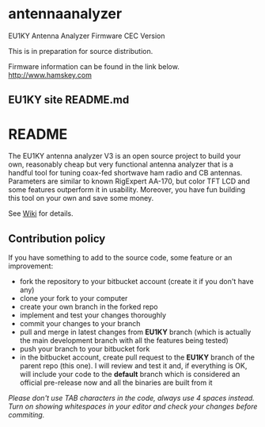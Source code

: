 # antennaanalyzer
EU1KY Antenna Analyzer Firmware CEC Version

This is in preparation for source distribution.

Firmware information can be found in the link below.
http://www.hamskey.com

EU1KY site README.md
---------------------------------------------------
# README #

The EU1KY antenna analyzer V3 is an open source project to build your own, reasonably cheap but very functional antenna analyzer that is a handful tool for tuning coax-fed shortwave ham radio and CB antennas. Parameters are similar to known RigExpert AA-170, but color TFT LCD and some features outperform it in usability. Moreover, you have fun building this tool on your own and save some money.

See [Wiki](https://bitbucket.org/kuchura/eu1ky_aa_v3/wiki/Home) for details.

## Contribution policy ##

If you have something to add to the source code, some feature or an improvement:

* fork the repository to your bitbucket account (create it if you don't have any)
* clone your fork to your computer
* create your own branch in the forked repo
* implement and test your changes thoroughly
* commit your changes to your branch
* pull and merge in latest changes from **EU1KY** branch (which is actually the main development branch with all the features being tested)
* push your branch to your bitbucket fork
* in the bitbucket account, create pull request to the **EU1KY** branch of the parent repo (this one). I will review and test it and, if everything is OK, will include your code to the **default** branch which is considered an official pre-release now and all the binaries are built from it

*Please don't use TAB characters in the code, always use 4 spaces instead. Turn on showing whitespaces in your editor and check your changes before commiting.*
